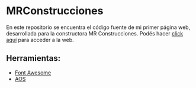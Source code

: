 # MRConstrucciones

En este repositorio se encuentra el código fuente de mi primer página web, desarrollada para la constructora MR Construcciones.
Podés hacer [click aquí](https://florcollosso.github.io/MRConstrucciones/) para acceder a la web. 

## Herramientas:

- <a href="https://fontawesome.com/">Font Awesome</a>
- <a href="https://michalsnik.github.io/aos/">AOS</a>
